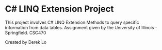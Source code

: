 
# C# LINQ Extension Project


This project involves C# LINQ Extension Methods to query specific information from data tables.
Assignment given by the University of Illinois - Springfield. CSC470


Created by Derek Lo
